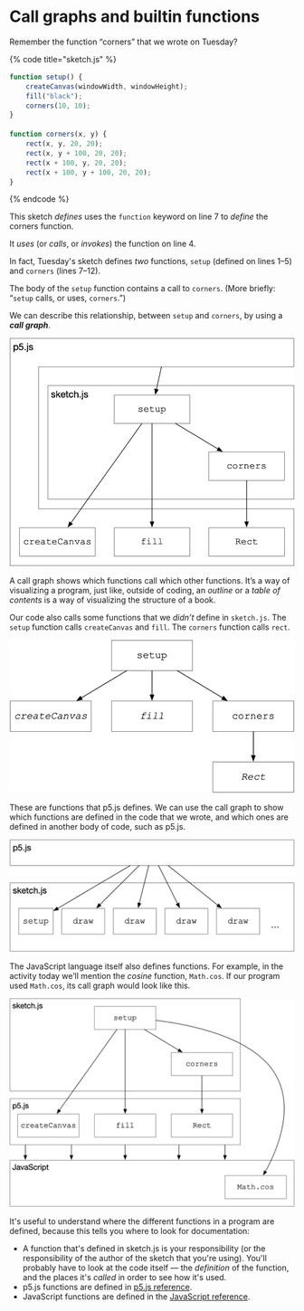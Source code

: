 # Call graphs and builtin functions

Remember the function “corners” that we wrote on Tuesday?

{% code title="sketch.js" %}
```javascript
function setup() {
    createCanvas(windowWidth, windowHeight);
    fill("black");
    corners(10, 10);
}

function corners(x, y) {
    rect(x, y, 20, 20);
    rect(x, y + 100, 20, 20);
    rect(x + 100, y, 20, 20);
    rect(x + 100, y + 100, 20, 20);
}
```
{% endcode %}

This sketch _defines_ uses the `function` keyword on line 7 to _define_ the corners function.

It _uses_ \(or _calls_, or _invokes_\) the function on line 4.

In fact, Tuesday's sketch defines _two_ functions, `setup` \(defined on lines 1–5\) and `corners` \(lines 7–12\).

The body of the `setup` function contains a call to `corners`. \(More briefly: “`setup` calls, or uses, `corners`.”\)

We can describe this relationship, between `setup` and `corners`, by using a _**call graph**_.

![](../.gitbook/assets/image%20%2814%29.png)

A call graph shows which functions call which other functions. It’s a way of visualizing a program, just like, outside of coding, an _outline_ or a _table of contents_ is a way of visualizing the structure of a book.

Our code also calls some functions that we _didn’t_ define in `sketch.js`. The `setup` function calls `createCanvas` and `fill`. The `corners` function calls `rect`.

![](../.gitbook/assets/image%20%284%29.png)

These are functions that p5.js defines. We can use the call graph to show which functions are defined in the code that we wrote, and which ones are defined in another body of code, such as p5.js.

![](../.gitbook/assets/image%20%288%29.png)

The JavaScript language itself also defines functions. For example, in the activity today we’ll mention the _cosine_ function, `Math.cos`. If our program used `Math.cos`, its call graph would look like this.

![](../.gitbook/assets/image%20%282%29.png)

It's useful to understand where the different functions in a program are defined, because this tells you where to look for documentation:

* A function that's defined in sketch.js is your responsibility \(or the responsibility of the author of the sketch that you're using\). You'll probably have to look at the code itself — the _definition_ of the function, and the places it's _called_ in order to see how it's used.
* p5.js functions are defined in [p5.js reference](https://p5js.org/reference/).
* JavaScript functions are defined in the [JavaScript reference](https://developer.mozilla.org/en-US/docs/Web/JavaScript/Reference).

